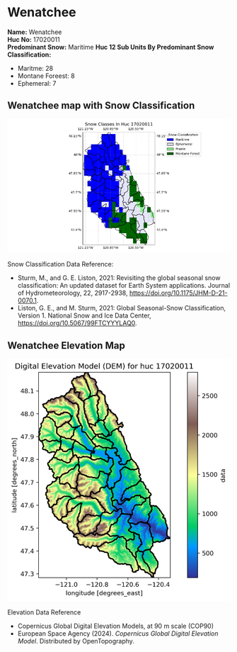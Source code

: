 # Wenatchee


**Name:**             Wenatchee <br>
**Huc No:**           17020011 <br> 
**Predominant Snow:** Maritime 
**Huc 12 Sub Units By Predominant Snow Classification:**
- Maritme: 28
- Montane Foreest: 8
- Ephemeral: 7 


## Wenatchee map with Snow Classification 

![Snow Classes Map](../basic_maps/Snow_classes_in_17020011.png)

Snow Classification Data Reference: 
- Sturm, M., and G. E. Liston, 2021: Revisiting the global seasonal snow classification: An updated dataset for Earth System applications.  Journal of Hydrometeorology, 22, 2917-2938, https://doi.org/10.1175/JHM-D-21-0070.1.
- Liston, G. E., and M. Sturm, 2021: Global Seasonal-Snow Classification, Version 1. National Snow and Ice Data Center, https://doi.org/10.5067/99FTCYYYLAQ0.

## Wenatchee Elevation Map 
![Elevation Map](../basic_maps/dem_huc17020011.png)

Elevation Data Reference 
- Copernicus Global Digital Elevation Models, at 90 m scale (COP90)
- European Space Agency (2024).  <i>Copernicus Global Digital Elevation Model</i>.  Distributed by OpenTopography.
